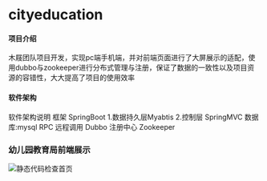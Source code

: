 # cityeducation

#### 项目介绍
木屐团队项目开发，实现pc端手机端，并对前端页面进行了大屏展示的适配，使用dubbo与zookeeper进行分布式管理与注册，保证了数据的一致性以及项目资源的容错性，大大提高了项目的使用效率

#### 软件架构
软件架构说明
框架 SpringBoot
	1.数据持久层Myabtis
	2.控制层 SpringMVC
数据库:mysql
RPC 远程调用 Dubbo
注册中心 Zookeeper

### 幼儿园教育局前端展示
![静态代码检查首页](https://github.com/moran8080/kinderEducation/blob/master/image/7%E5%9B%AD%E9%95%BF%E4%BF%A1%E6%81%AF%E6%9F%A5%E7%9C%8B.jpg)
